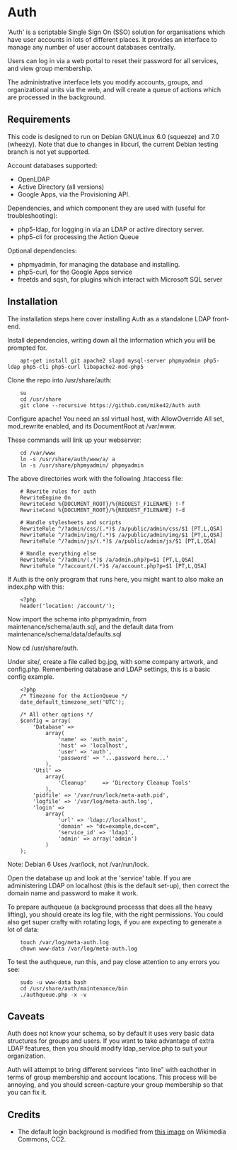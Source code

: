Auth
====
'Auth' is a scriptable Single Sign On (SSO) solution for organisations which have user accounts in lots of different places. It provides an interface to manage any number of user account databases centrally.

Users can log in via a web portal to reset their password for all services, and view group membership.

The administrative interface lets you modify accounts, groups, and organizational units via the web, and will create a queue of actions which are processed in the background.

Requirements
------------
This code is designed to run on Debian GNU/Linux 6.0 (squeeze) and 7.0 (wheezy). Note that due to changes in libcurl, the current Debian testing branch is not yet supported.

Account databases supported:

- OpenLDAP
- Active Directory (all versions)
- Google Apps, via the Provisioning API.

Dependencies, and which component they are used with (useful for troubleshooting):
- php5-ldap, for logging in via an LDAP or active directory server.
- php5-cli for processing the Action Queue

Optional dependencies:
- phpmyadmin, for managing the database and installing.
- php5-curl, for the Google Apps service
- freetds and sqsh, for plugins which interact with Microsoft SQL server

Installation
------------
The installation steps here cover installing Auth as a standalone LDAP front-end.

Install dependencies, writing down all the information which you will be prompted for.

        apt-get install git apache2 slapd mysql-server phpmyadmin php5-ldap php5-cli php5-curl libapache2-mod-php5

Clone the repo into /usr/share/auth:

        su
        cd /usr/share
        git clone --recursive https://github.com/mike42/Auth auth

Configure apache! You need an ssl virtual host, with AllowOverride All set, mod_rewrite enabled, and its DocumentRoot at /var/www.

These commands will link up your webserver:

        cd /var/www
        ln -s /usr/share/auth/www/a/ a
        ln -s /usr/share/phpmyadmin/ phpmyadmin

The above directories work with the following .htaccess file:

        # Rewrite rules for auth
        RewriteEngine On
        RewriteCond %{DOCUMENT_ROOT}/%{REQUEST_FILENAME} !-f
        RewriteCond %{DOCUMENT_ROOT}/%{REQUEST_FILENAME} !-d

        # Handle stylesheets and scripts
        RewriteRule ^/?admin/css/(.*)$ /a/public/admin/css/$1 [PT,L,QSA]
        RewriteRule ^/?admin/img/(.*)$ /a/public/admin/img/$1 [PT,L,QSA]
        RewriteRule ^/?admin/js/(.*)$ /a/public/admin/js/$1 [PT,L,QSA]

        # Handle everything else
        RewriteRule ^/?admin/(.*)$ /a/admin.php?p=$1 [PT,L,QSA]
        RewriteRule ^/?account/(.*)$ /a/account.php?p=$1 [PT,L,QSA]

If Auth is the only program that runs here, you might want to also make an index.php with this:

        <?php
        header('location: /account/');

Now import the schema into phpmyadmin, from maintenance/schema/auth.sql, and the default data from maintenance/schema/data/defaults.sql

Now cd /usr/share/auth.

Under site/, create a file called bg.jpg, with some company artwork, and config.php. Remembering database and LDAP settings, this is a basic config example.

        <?php
        /* Timezone for the ActionQueue */
        date_default_timezone_set('UTC');

        /* All other options */
        $config = array(
	        'Database' =>
		        array(
			        'name' => 'auth_main',
			        'host' => 'localhost',
			        'user' => 'auth',
			        'password' => '...password here...'
		        ),
	        'Util' =>
		        array(
			        'Cleanup'     => 'Directory Cleanup Tools'
		        ),
	        'pidfile' => '/var/run/lock/meta-auth.pid',
	        'logfile' => '/var/log/meta-auth.log',
	        'login' =>
		        array(
			        'url' => 'ldap://localhost',
			        'domain' => "dc=example,dc=com",
         			'service_id' => 'ldap1',
			        'admin' => array('admin')
		        )
        );

Note: Debian 6 Uses /var/lock, not /var/run/lock.

Open the database up and look at the 'service' table. If you are administering LDAP on localhost (this is the default set-up), then correct the domain name and password to make it work. 

To prepare authqueue (a background processs that does all the heavy lifting), you should create its log file, with the right permissions. You could also get super crafty with rotating logs, if you are expecting to generate a lot of data:
	
        touch /var/log/meta-auth.log
        chown www-data /var/log/meta-auth.log

To test the authqueue, run this, and pay close attention to any errors you see:
        
        sudo -u www-data bash
        cd /usr/share/auth/maintenance/bin
        ./authqueue.php -x -v

Caveats
-------
Auth does not know your schema, so by default it uses very basic data structures for groups and users. If you want to take advantage of extra LDAP features, then you should modify ldap_service.php to suit your organization.

Auth will attempt to bring different services "into line" with eachother in terms of group membership and account locations. This process will be annoying, and you should screen-capture your group membership so that you can fix it.

Credits
-------

- The default login background is modified from [this image](http://commons.wikimedia.org/wiki/File:Great_Barrier_Reef_105_(5383117759).jpg) on Wikimedia Commons, CC2.
